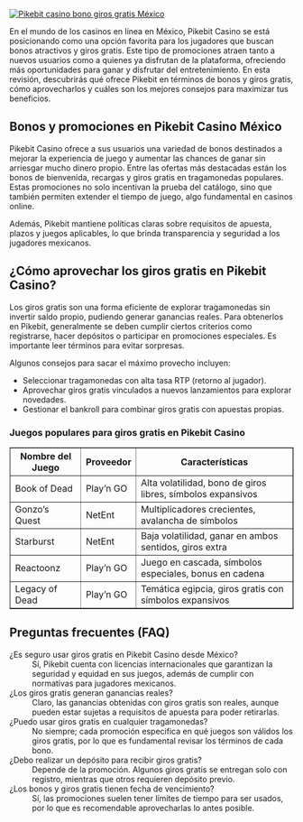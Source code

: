 [![Pikebit casino bono giros gratis México](https://123-caf.pages.dev/gitsignup.png)](https://vrmoo.ru/Bt82HjjY)

<p>En el mundo de los casinos en línea en México, Pikebit Casino se está posicionando como una opción favorita para los jugadores que buscan bonos atractivos y giros gratis. Este tipo de promociones atraen tanto a nuevos usuarios como a quienes ya disfrutan de la plataforma, ofreciendo más oportunidades para ganar y disfrutar del entretenimiento. En esta revisión, descubrirás qué ofrece Pikebit en términos de bonos y giros gratis, cómo aprovecharlos y cuáles son los mejores consejos para maximizar tus beneficios.</p>  <h2>Bonos y promociones en Pikebit Casino México</h2> <p>Pikebit Casino ofrece a sus usuarios una variedad de bonos destinados a mejorar la experiencia de juego y aumentar las chances de ganar sin arriesgar mucho dinero propio. Entre las ofertas más destacadas están los bonos de bienvenida, recargas y giros gratis en tragamonedas populares. Estas promociones no solo incentivan la prueba del catálogo, sino que también permiten extender el tiempo de juego, algo fundamental en casinos online.</p> <p>Además, Pikebit mantiene políticas claras sobre requisitos de apuesta, plazos y juegos aplicables, lo que brinda transparencia y seguridad a los jugadores mexicanos.</p>  <h2>¿Cómo aprovechar los giros gratis en Pikebit Casino?</h2> <p>Los giros gratis son una forma eficiente de explorar tragamonedas sin invertir saldo propio, pudiendo generar ganancias reales. Para obtenerlos en Pikebit, generalmente se deben cumplir ciertos criterios como registrarse, hacer depósitos o participar en promociones especiales. Es importante leer términos para evitar sorpresas.</p> <p>Algunos consejos para sacar el máximo provecho incluyen:</p> <ul>   <li>Seleccionar tragamonedas con alta tasa RTP (retorno al jugador).</li>   <li>Aprovechar giros gratis vinculados a nuevos lanzamientos para explorar novedades.</li>   <li>Gestionar el bankroll para combinar giros gratis con apuestas propias.</li> </ul>  <h3>Juegos populares para giros gratis en Pikebit Casino</h3> <table border="1" cellpadding="8" cellspacing="0">   <thead>     <tr>       <th>Nombre del Juego</th>       <th>Proveedor</th>       <th>Características</th>     </tr>   </thead>   <tbody>     <tr>       <td>Book of Dead</td>       <td>Play’n GO</td>       <td>Alta volatilidad, bono de giros libres, símbolos expansivos</td>     </tr>     <tr>       <td>Gonzo’s Quest</td>       <td>NetEnt</td>       <td>Multiplicadores crecientes, avalancha de símbolos</td>     </tr>     <tr>       <td>Starburst</td>       <td>NetEnt</td>       <td>Baja volatilidad, ganar en ambos sentidos, giros extra</td>     </tr>     <tr>       <td>Reactoonz</td>       <td>Play’n GO</td>       <td>Juego en cascada, símbolos especiales, bonus en cadena</td>     </tr>     <tr>       <td>Legacy of Dead</td>       <td>Play’n GO</td>       <td>Temática egipcia, giros gratis con símbolos expansivos</td>     </tr>   </tbody> </table>  <h2>Preguntas frecuentes (FAQ)</h2> <dl>   <dt>¿Es seguro usar giros gratis en Pikebit Casino desde México?</dt>   <dd>Sí, Pikebit cuenta con licencias internacionales que garantizan la seguridad y equidad en sus juegos, además de cumplir con normativas para jugadores mexicanos.</dd>    <dt>¿Los giros gratis generan ganancias reales?</dt>   <dd>Claro, las ganancias obtenidas con giros gratis son reales, aunque pueden estar sujetas a requisitos de apuesta para poder retirarlas.</dd>    <dt>¿Puedo usar giros gratis en cualquier tragamonedas?</dt>   <dd>No siempre; cada promoción especifica en qué juegos son válidos los giros gratis, por lo que es fundamental revisar los términos de cada bono.</dd>    <dt>¿Debo realizar un depósito para recibir giros gratis?</dt>   <dd>Depende de la promoción. Algunos giros gratis se entregan solo con registro, mientras que otros requieren depósito previo.</dd>    <dt>¿Los bonos y giros gratis tienen fecha de vencimiento?</dt>   <dd>Sí, las promociones suelen tener límites de tiempo para ser usados, por lo que es recomendable aprovecharlas lo antes posible.</dd> </dl>